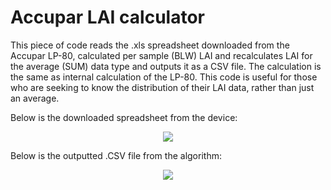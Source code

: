 # Accupar LAI calculator

This piece of code reads the .xls spreadsheet downloaded from the Accupar LP-80, calculated per sample (BLW) LAI and recalculates LAI for the average (SUM) data type and outputs it as a CSV file. The calculation is the same as internal calculation of the LP-80. This code is useful for those who are seeking to know the distribution of their LAI data, rather than just an average.

Below is the downloaded spreadsheet from the device:
<p align="center">
  <img src="https://user-images.githubusercontent.com/35879739/64436729-f83c1300-d092-11e9-9a01-c844a64e5ecf.png">
</p>

Below is the outputted .CSV file from the algorithm:
<p align="center">
  <img src="https://user-images.githubusercontent.com/35879739/64436735-fc683080-d092-11e9-92bd-bb94da12fe88.png">
</p>




